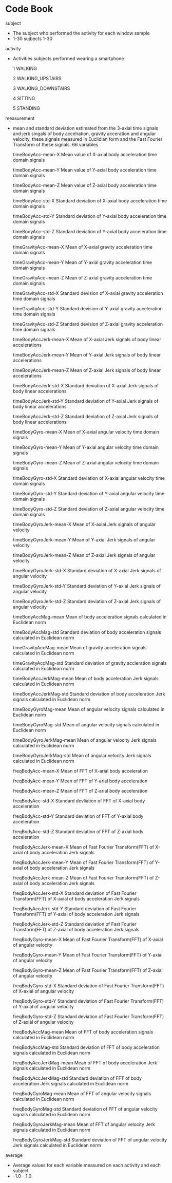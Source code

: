 Code Book
==========================


subject 
* The subject who performed the activity for each window sample
* 1-30  sujbects 1-30
  
activity
* Activities subjects performed wearing a smartphone 

  1  WALKING
  
  2  WALKING_UPSTAIRS
  
  3  WALKING_DOWNSTAIRS
  
  4  SITTING
  
  5 STANDING


measurement
* mean and standard deviation estimated from the 3-axial time signals and jerk singals of body accelration, gravity acceration and angular velocity, these signals measured in Euclidian form and the Fast Fourier Transform of these signals. 66 variables 

  timeBodyAcc-mean-X   Mean value of  X-axial body acceleration time domain signals
  
  timeBodyAcc-mean-Y   Mean value of Y-axial body acceleration time domain signals

  timeBodyAcc-mean-Z   Mean value of Z-axial body acceleration time domain signals

  timeBodyAcc-std-X    Standard deviation of X-axial body acceleration time domain signals
  
  timeBodyAcc-std-Y    Standard deviation of Y-axial body acceleration time domain signals  
  
  timeBodyAcc-std-Z    Standard deviation of Y-axial body acceleration time domain signals
  
  timeGravityAcc-mean-X   Mean of X-axial gravity acceleration time domain signals
  
  timeGravityAcc-mean-Y   Mean of Y-axial gravity acceleration time domain signals
  
  timeGravityAcc-mean-Z   Mean of Z-axial gravity acceleration time domain signals
  
  timeGravityAcc-std-X    Standard devision of X-axial gravity acceleration time domain signals 
  
  timeGravityAcc-std-Y    Standard devision of Y-axial gravity acceleration time domain signals
  
  timeGravityAcc-std-Z    Standard devision of Z-axial gravity acceleration time domain signals
  
  timeBodyAccJerk-mean-X  Mean of X-axial Jerk signals of body linear accelerations
  
  timeBodyAccJerk-mean-Y  Mean of Y-axial Jerk signals of body linear accelerations
  
  timeBodyAccJerk-mean-Z  Mean of Z-axial Jerk signals of body linear accelerations
  
  timeBodyAccJerk-std-X   Standard deviation of X-axial Jerk signals of body linear accelerations
  
  timeBodyAccJerk-std-Y   Standard deviation of Y-axial Jerk signals of body linear accelerations
  
  timeBodyAccJerk-std-Z   Standard deviation of Z-axial Jerk signals of body linear accelerations

  timeBodyGyro-mean-X     Mean of X-axial angular velocity time domain signals

  timeBodyGyro-mean-Y     Mean of Y-axial angular velocity time domain signals

  timeBodyGyro-mean-Z     Mean of Z-axial angular velocity time domain signals

  timeBodyGyro-std-X      Standard deviation of X-axial angular velocity time domain signals

  timeBodyGyro-std-Y      Standard deviation of Y-axial angular velocity time domain signals

  timeBodyGyro-std-Z      Standard deviation of  Z-axial angular velocity time domain signals

  timeBodyGyroJerk-mean-X Mean of X-axial Jerk signals of angular velocity

  timeBodyGyroJerk-mean-Y Mean of Y-axial Jerk signals of angular velocity

  timeBodyGyroJerk-mean-Z Mean of Z-axial Jerk signals of angular velocity

  timeBodyGyroJerk-std-X  Standard deviation of X-axial Jerk signals of angular velocity

  timeBodyGyroJerk-std-Y  Standard deviation of Y-axial Jerk signals of angular velocity

  timeBodyGyroJerk-std-Z  Standard deviation of Z-axial Jerk signals of angular velocity

  timeBodyAccMag-mean     Mean of body acceleration signals calculated in Euclidean norm

  timeBodyAccMag-std      Standard deviation of body acceleration signals calculated in Euclidean norm

  timeGravityAccMag-mean  Mean of gravity acceleration signals calculated in Euclidean norm

  timeGravityAccMag-std   Standard deviation of gravity accleration signals calculated in Euclidean norm

  timeBodyAccJerkMag-mean Mean of body acceleration Jerk signals calculated in Euclidean norm

  timeBodyAccJerkMag-std  Standard deviation of body acceleration Jerk signals calculated in Euclidean norm

  timeBodyGyroMag-mean    Mean of angular velocity signals calculated in Euclidean norm

  timeBodyGyroMag-std     Mean of angular velocity signals calculated in Euclidean norm

  timeBodyGyroJerkMag-mean Mean of angular velocity Jerk signals calculated in Euclidean norm

  timeBodyGyroJerkMag-std Mean of angular velocity Jerk signals calculated in Euclidean norm

  freqBodyAcc-mean-X      Mean of FFT of X-arial body acceleration

  freqBodyAcc-mean-Y      Mean of FFT of Y-arial body acceleration

  freqBodyAcc-mean-Z      Mean of FFT of Z-arial body acceleration

  freqBodyAcc-std-X       Standard devliation of FFT of X-axial body acceleration

  freqBodyAcc-std-Y       Standard deviation of FFT of Y-axial body acceleration

  freqBodyAcc-std-Z       Standard deviation of FFT of Z-axial body acceleration

  freqBodyAccJerk-mean-X  Mean of Fast Fourier Transform(FFT) of X-axial of body acceleration Jerk signals

  freqBodyAccJerk-mean-Y  Mean of Fast Fourier Transform(FFT) of Y-axial of body acceleration Jerk signals

  freqBodyAccJerk-mean-Z  Mean of Fast Fourier Transform(FFT) of Z-axial of body acceleration Jerk signals

  freqBodyAccJerk-std-X   Standard deviation of Fast Fourier Transform(FFT) of X-axial of body acceleration Jerk signals

  freqBodyAccJerk-std-Y   Standard deviation of Fast Fourier Transform(FFT) of Y-axial of body acceleration Jerk signals

  freqBodyAccJerk-std-Z   Standard deviation of Fast Fourier Transform(FFT) of Z-axial of body acceleration Jerk signals

  freqBodyGyro-mean-X     Mean of Fast Fourier Transform(FFT) of X-axial of angular velocity

  freqBodyGyro-mean-Y     Mean of Fast Fourier Transform(FFT) of Y-axial of angular velocity

  freqBodyGyro-mean-Z     Mean of Fast Fourier Transform(FFT) of Z-axial of angular velocity

  freqBodyGyro-std-X      Standard deviation of Fast Fourier Transform(FFT) of X-axial of angular velocity

  freqBodyGyro-std-Y      Standard deviation of Fast Fourier Transform(FFT) of Y-axial of angular velocity

  freqBodyGyro-std-Z      Standard deviation of Fast Fourier Transform(FFT) of Z-axial of angular velocity

  freqBodyAccMag-mean     Mean of FFT of body acceleration signals calculated in Euclidean norm

  freqBodyAccMag-std      Standard deviation of FFT of body acceleration signals calculated in Euclidean norm

  freqBodyAccJerkMag-mean Mean of FFT of body acceleration Jerk signals calculated in Euclidean norm

  freqBodyAccJerkMag-std  Standard deviation of FFT of body acceleration Jerk signals calculated in Euclidean norm

  freqBodyGyroMag-mean    Mean of FFT of angular velocity signals calculated in Euclidean norm
  
  freqBodyGyroMag-std     Standard deviation of FFT of angular velocity signals calculated in Euclidean norm
  
  freqBodyGyroJerkMag-mean Mean of FFT of angular velocity Jerk signals calculated in Euclidean norm
  
  freqBodyGyroJerkMag-std Standard deviation of FFT of angular velocity Jerk signals calculated in Euclidean norm

average
* Average values for each variable measured on each activity and each subject
* -1.0 - 1.0
